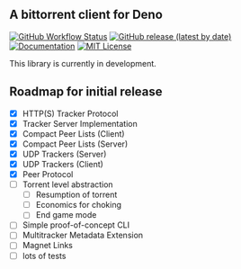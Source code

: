 ## A bittorrent client for Deno
[![GitHub Workflow Status](https://img.shields.io/github/workflow/status/rclarey/bt/CI)](https://github.com/rclarey/bt/actions)
[![GitHub release (latest by date)](https://img.shields.io/github/v/release/rclarey/bt)](https://github.com/rclarey/bt/releases)
[![Documentation](https://doc.deno.land/badge.svg)](https://doc.deno.land/https/raw.githubusercontent.com/rclarey/bt/master/mod.ts)
[![MIT License](https://img.shields.io/github/license/rclarey/bt)](https://github.com/rclarey/bt/blob/master/LICENSE)

This library is currently in development.

## Roadmap for initial release
- [X] HTTP(S) Tracker Protocol
- [X] Tracker Server Implementation
- [X] Compact Peer Lists (Client)
- [X] Compact Peer Lists (Server)
- [X] UDP Trackers (Server)
- [X] UDP Trackers (Client)
- [X] Peer Protocol
- [ ] Torrent level abstraction
  - [ ] Resumption of torrent
  - [ ] Economics for choking
  - [ ] End game mode
- [ ] Simple proof-of-concept CLI
- [ ] Multitracker Metadata Extension
- [ ] Magnet Links
- [ ] lots of tests
